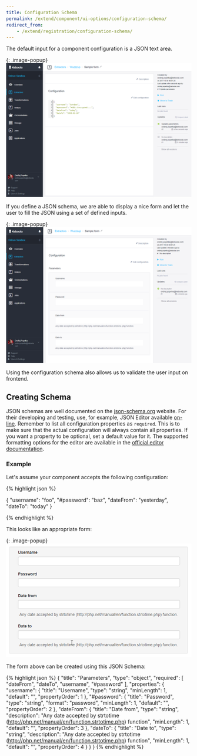 ```yaml
---
title: Configuration Schema
permalink: /extend/component/ui-options/configuration-schema/
redirect_from:
    - /extend/registration/configuration-schema/
---
```


The default input for a component configuration is a JSON text area.

{: .image-popup}
![Generic configuration screenshot](/extend/component/ui-options/configuration.png)

If you define a JSON schema, we are able to display a nice form and
let the user to fill the JSON using a set of defined inputs.

{: .image-popup}
![Configuration schema](/extend/component/ui-options/configuration-schema.png)

Using the configuration schema also allows us to validate the user input on frontend.

## Creating Schema
JSON schemas are well documented on the [json-schema.org](http://json-schema.org/) website. For their developing and testing,
use, for example, JSON Editor available [on-line](http://jeremydorn.com/json-editor/).
Remember to list all configuration properties as `required`.
This is to make sure that the actual configuration will always contain all properties.
If you want a property to be optional, set a default value for it. The supported formatting options for
the editor are available in the [official editor documentation](https://github.com/jdorn/json-editor#format).

### Example
Let's assume your component accepts the following configuration:

{% highlight json %}

{
    "username": "foo",
    "#password": "baz",
    "dateFrom": "yesterday",
    "dateTo": "today"
}

{% endhighlight %}

This looks like an appropriate form:

{: .image-popup}
![Configuration form](/extend/component/ui-options/form.png)

The form above can be created using this JSON Schema:

{% highlight json %}
{
    "title": "Parameters",
    "type": "object",
    "required": [
        "dateFrom",
        "dateTo",
        "username",
        "#password"
    ],
    "properties": {
        "username": {
            "title": "Username",
            "type": "string",
            "minLength": 1,
            "default": "",
            "propertyOrder": 1
        },
        "#password": {
            "title": "Password",
            "type": "string",
            "format": "password",
            "minLength": 1,
            "default": "",
            "propertyOrder": 2
        },
        "dateFrom": {
            "title": "Date from",
            "type": "string",
            "description": "Any date accepted by strtotime (http://php.net/manual/en/function.strtotime.php) function",
            "minLength": 1,
            "default": "",
            "propertyOrder": 3
        },
        "dateTo": {
            "title": "Date to",
            "type": "string",
            "description": "Any date accepted by strtotime (http://php.net/manual/en/function.strtotime.php) function",
            "minLength": 1,
            "default": "",
            "propertyOrder": 4
        }
    }
}
{% endhighlight %}

